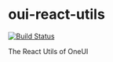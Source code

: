 # oui-react-utils

[![Build Status](https://travis-ci.org/oneuijs/oui-react-utils)](https://travis-ci.org/oneuijs/oui-react-utils)

The React Utils of OneUI
